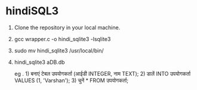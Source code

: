 # hindiSQL3

1. Clone the repository in your local machine.
2. gcc wrapper.c -o hindi_sqlite3 -lsqlite3
3. sudo mv hindi_sqlite3 /usr/local/bin/
4. hindi_sqlite3 aDB.db

   eg . 1) बनाएं टेबल उपयोगकर्ता (आईडी INTEGER, नाम TEXT);
        2) डालें INTO उपयोगकर्ता VALUES (1, 'Varshan');
        3) चुनें * FROM उपयोगकर्ता;
